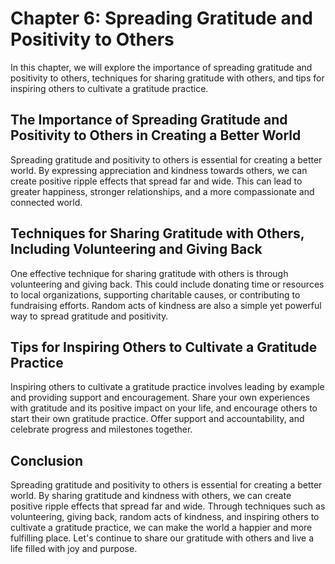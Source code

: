 Chapter 6: Spreading Gratitude and Positivity to Others
=======================================================

In this chapter, we will explore the importance of spreading gratitude and positivity to others, techniques for sharing gratitude with others, and tips for inspiring others to cultivate a gratitude practice.

The Importance of Spreading Gratitude and Positivity to Others in Creating a Better World
-----------------------------------------------------------------------------------------

Spreading gratitude and positivity to others is essential for creating a better world. By expressing appreciation and kindness towards others, we can create positive ripple effects that spread far and wide. This can lead to greater happiness, stronger relationships, and a more compassionate and connected world.

Techniques for Sharing Gratitude with Others, Including Volunteering and Giving Back
------------------------------------------------------------------------------------

One effective technique for sharing gratitude with others is through volunteering and giving back. This could include donating time or resources to local organizations, supporting charitable causes, or contributing to fundraising efforts. Random acts of kindness are also a simple yet powerful way to spread gratitude and positivity.

Tips for Inspiring Others to Cultivate a Gratitude Practice
-----------------------------------------------------------

Inspiring others to cultivate a gratitude practice involves leading by example and providing support and encouragement. Share your own experiences with gratitude and its positive impact on your life, and encourage others to start their own gratitude practice. Offer support and accountability, and celebrate progress and milestones together.

Conclusion
----------

Spreading gratitude and positivity to others is essential for creating a better world. By sharing gratitude and kindness with others, we can create positive ripple effects that spread far and wide. Through techniques such as volunteering, giving back, random acts of kindness, and inspiring others to cultivate a gratitude practice, we can make the world a happier and more fulfilling place. Let's continue to share our gratitude with others and live a life filled with joy and purpose.
